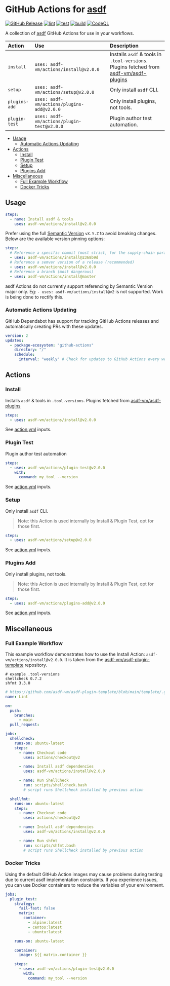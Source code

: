 # GitHub Actions for [asdf](github.com/asdf-vm/asdf)

[![GitHub Release](https://img.shields.io/github/release/asdf-vm/actions.svg?color=green)](https://github.com/asdf-vm/actions/releases)
[![lint](https://github.com/asdf-vm/actions/workflows/lint/badge.svg?branch=master)](https://github.com/asdf-vm/actions/actions)
[![test](https://github.com/asdf-vm/actions/workflows/test/badge.svg?branch=master)](https://github.com/asdf-vm/actions/actions)
[![build](https://github.com/asdf-vm/actions/workflows/build/badge.svg?branch=master)](https://github.com/asdf-vm/actions/actions)
[![CodeQL](https://github.com/asdf-vm/actions/workflows/CodeQL/badge.svg?branch=master)](https://github.com/asdf-vm/actions/actions)

A collection of [asdf](github.com/asdf-vm/asdf) GitHub Actions for use in your
workflows.

| Action        | Use                                        | Description                                                                                                                       |
| :------------ | :----------------------------------------- | :-------------------------------------------------------------------------------------------------------------------------------- |
| `install`     | `uses: asdf-vm/actions/install@v2.0.0`     | Installs `asdf` & tools in `.tool-versions`. Plugins fetched from [asdf-vm/asdf-plugins](https://github.com/asdf-vm/asdf-plugins) |
| `setup`       | `uses: asdf-vm/actions/setup@v2.0.0`       | Only install `asdf` CLI.                                                                                                          |
| `plugins-add` | `uses: asdf-vm/actions/plugins-add@v2.0.0` | Only install plugins, not tools.                                                                                                  |
| `plugin-test` | `uses: asdf-vm/actions/plugin-test@v2.0.0` | Plugin author test automation.                                                                                                    |

<!-- TOC -->

- [Usage](#usage)
  - [Automatic Actions Updating](#automatic-actions-updating)
- [Actions](#actions)
  - [Install](#install)
  - [Plugin Test](#plugin-test)
  - [Setup](#setup)
  - [Plugins Add](#plugins-add)
- [Miscellaneous](#miscellaneous)
  - [Full Example Workflow](#full-example-workflow)
  - [Docker Tricks](#docker-tricks)

<!-- TOC -->

## Usage

```yaml
steps:
  - name: Install asdf & tools
    uses: asdf-vm/actions/install@v2.0.0
```

Prefer using the full [Semantic Version](https://semver.org/) `vX.Y.Z` to avoid
breaking changes. Below are the available version pinning options:

```yaml
steps:
  # Reference a specific commit (most strict, for the supply-chain paranoid)
  - uses: asdf-vm/actions/install@2368b9d
  # Reference a semver version of a release (recommended)
  - uses: asdf-vm/actions/install@v2.0.0
  # Reference a branch (most dangerous)
  - uses: asdf-vm/actions/install@master
```

<!-- TODO(jthegedus): update release-please workflow to delete the old major and tag a new major on each release. -->

asdf Actions do not currently support referencing by Semantic Version major
only. Eg: `- uses: asdf-vm/actions/install@v2` is not supported. Work is being
done to rectify this.

### Automatic Actions Updating

GitHub Dependabot has support for tracking GitHub Actions releases and
automatically creating PRs with these updates.

```yaml
version: 2
updates:
  - package-ecosystem: "github-actions"
    directory: "/"
    schedule:
      interval: "weekly" # Check for updates to GitHub Actions every week
```

## Actions

### Install

Installs `asdf` & tools in `.tool-versions`. Plugins fetched from
[asdf-vm/asdf-plugins](https://github.com/asdf-vm/asdf-plugins)

```yaml
steps:
  - uses: asdf-vm/actions/install@v2.0.0
```

<!-- TODO(jthegedus): capture action.yml options in a markdown table here. Show usage examples for each option. -->

See [action.yml](install/action.yml) inputs.

### Plugin Test

Plugin author test automation

```yaml
steps:
  - uses: asdf-vm/actions/plugin-test@v2.0.0
    with:
      command: my_tool --version
```

<!-- TODO(jthegedus): capture action.yml options in a markdown table here. Show usage examples for each option. -->

See [action.yml](plugin-test/action.yml) inputs.

### Setup

Only install `asdf` CLI.

> Note: this Action is used internally by Install & Plugin Test, opt for those
> first.

```yaml
steps:
  - uses: asdf-vm/actions/setup@v2.0.0
```

<!-- TODO(jthegedus): capture action.yml options in a markdown table here. Show usage examples for each option. -->

See [action.yml](setup/action.yml) inputs.

### Plugins Add

Only install plugins, not tools.

> Note: this Action is used internally by Install & Plugin Test, opt for those
> first.

```yaml
steps:
  - uses: asdf-vm/actions/plugins-add@v2.0.0
```

<!-- TODO(jthegedus): capture action.yml options in a markdown table here. Show usage examples for each option. -->

See [action.yml](plugins-add/action.yml) inputs.

## Miscellaneous

### Full Example Workflow

This example workflow demonstrates how to use the Install Action:
`asdf-vm/actions/install@v2.0.0`. It is taken from the
[asdf-vm/asdf-plugin-template](https://github.com/asdf-vm/asdf-plugin-template)
repository.

```shell
# example .tool-versions
shellcheck 0.7.2
shfmt 3.3.0
```

```yaml
# https://github.com/asdf-vm/asdf-plugin-template/blob/main/template/.github/workflows/lint.yml
name: Lint

on:
  push:
    branches:
      - main
  pull_request:

jobs:
  shellcheck:
    runs-on: ubuntu-latest
    steps:
      - name: Checkout code
        uses: actions/checkout@v2

      - name: Install asdf dependencies
        uses: asdf-vm/actions/install@v2.0.0

      - name: Run ShellCheck
        run: scripts/shellcheck.bash
        # script runs Shellcheck installed by previous action

  shellfmt:
    runs-on: ubuntu-latest
    steps:
      - name: Checkout code
        uses: actions/checkout@v2

      - name: Install asdf dependencies
        uses: asdf-vm/actions/install@v2.0.0

      - name: Run shfmt
        run: scripts/shfmt.bash
        # script runs Shellcheck installed by previous action
```

### Docker Tricks

Using the default GitHub Action images may cause problems during testing due to
current asdf implementation constraints. If you experience issues, you can use
Docker containers to reduce the variables of your environment.

```yaml
jobs:
  plugin_test:
    strategy:
      fail-fast: false
      matrix:
        container:
          - alpine:latest
          - centos:latest
          - ubuntu:latest

    runs-on: ubuntu-latest

    container:
      image: ${{ matrix.container }}

    steps:
      - uses: asdf-vm/actions/plugin-test@v2.0.0
        with:
          command: my_tool --version
```
